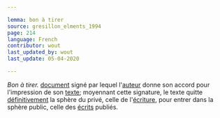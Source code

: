```yaml
---

lemma: bon à tirer
source: gresillon_elments_1994
page: 214
language: French
contributor: wout
last_updated_by: wout
last_update: 05-04-2020

---
```


_Bon à tirer._ [document](document.html) signé par lequel l'[auteur](author.html) donne son accord pour l'impression de son [texte](text.html); moyennant cette signature, le texte quitte [définitivement](definitive.html) la sphère du privé, celle de l'[écriture](writingProcess.html), pour entrer dans la sphère public, celle des [écrits](writingProduct.html) publiés.
